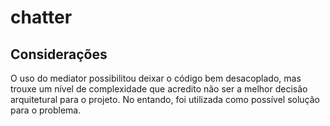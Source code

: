 # chatter

## Considerações
O uso do mediator possibilitou deixar o código bem desacoplado, mas trouxe um nível de complexidade que acredito não ser a melhor decisão arquitetural para o projeto. No entando, foi utilizada como possível solução para o problema.
